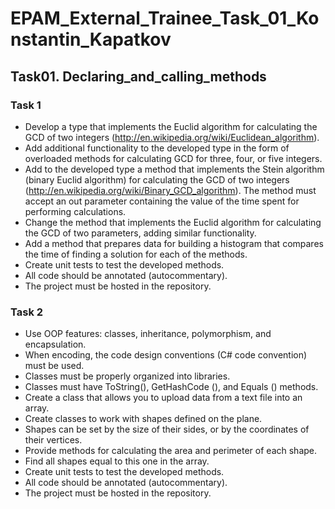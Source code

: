 # EPAM_External_Trainee_Task_01_Konstantin_Kapatkov
## Task01. Declaring_and_calling_methods
### Task 1
* Develop a type that implements the Euclid algorithm for calculating the GCD of two integers (http://en.wikipedia.org/wiki/Euclidean_algorithm).
* Add additional functionality to the developed type in the form of overloaded methods for calculating GCD for three, four, or five integers.
* Add to the developed type a method that implements the Stein algorithm (binary Euclid algorithm) for calculating the GCD of two integers (http://en.wikipedia.org/wiki/Binary_GCD_algorithm). The method must accept an out parameter containing the value of the time spent for performing calculations.
* Change the method that implements the Euclid algorithm for calculating the GCD of two parameters, adding similar functionality.
* Add a method that prepares data for building a histogram that compares the time of finding a solution for each of the methods.
* Create unit tests to test the developed methods.
* All code should be annotated (autocommentary).
* The project must be hosted in the repository.

### Task 2
* Use OOP features: classes, inheritance, polymorphism, and encapsulation.
* When encoding, the code design conventions (C# code convention) must be used.
* Classes must be properly organized into libraries.
* Classes must have ToString(), GetHashCode (), and Equals () methods.
* Create a class that allows you to upload data from a text file into an array.
* Create classes to work with shapes defined on the plane.
* Shapes can be set by the size of their sides, or by the coordinates of their vertices.
* Provide methods for calculating the area and perimeter of each shape.
* Find all shapes equal to this one in the array.
* Create unit tests to test the developed methods.
* All code should be annotated (autocommentary).
* The project must be hosted in the repository.
